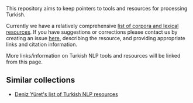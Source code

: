This repository aims to keep pointers to tools and resources
for processing Turkish. 

Currently we have a relatively comprehensive
[list of corpora and lexical resources](https://turkishnlp.github.io/list/).
If you have suggestions or corrections please contact 
us by creating an issue [here](https://github.com/TurkishNLP/list/issues),
describing the resource, and providing appropriate links
and citation information.

More links/information on Turkish NLP tools and resources
will be linked from this page.

## Similar collections

- [Deniz Yüret's list of Turkish NLP resources](http://www.denizyuret.com/2006/11/turkish-resources.html)
